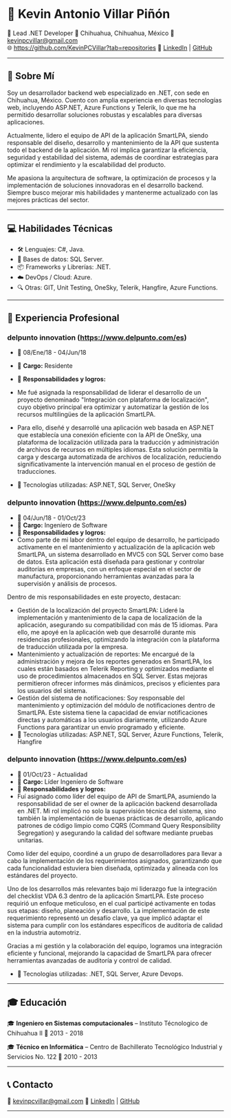 # 📌 Kevin Antonio Villar Piñón

💼 Lead .NET Developer
📍 Chihuahua, Chihuahua, México
📧 kevinpcvillar@gmail.com  
🌐 https://github.com/KevinPCVillar?tab=repositories 
🔗 [LinkedIn]([https://www.linkedin.com/in/kevin-villar-30bb0417b/]) | [GitHub]([https://github.com/tuusuario](https://github.com/KevinPCVillar))  

---

## 📖 Sobre Mí  
Soy un desarrollador backend web especializado en .NET, con sede en Chihuahua, México. Cuento con amplia experiencia en diversas tecnologías web, incluyendo ASP.NET, Azure Functions y Telerik, lo que me ha permitido desarrollar soluciones robustas y escalables para diversas aplicaciones.

Actualmente, lidero el equipo de API de la aplicación SmartLPA, siendo responsable del diseño, desarrollo y mantenimiento de la API que sustenta todo el backend de la aplicación. Mi rol implica garantizar la eficiencia, seguridad y estabilidad del sistema, además de coordinar estrategias para optimizar el rendimiento y la escalabilidad del producto.

Me apasiona la arquitectura de software, la optimización de procesos y la implementación de soluciones innovadoras en el desarrollo backend. Siempre busco mejorar mis habilidades y mantenerme actualizado con las mejores prácticas del sector.

---

## 💻 Habilidades Técnicas  
- 🛠️ Lenguajes: C#, Java.
- 💾 Bases de datos: SQL Server.
- 📦 Frameworks y Librerías: .NET.
- ☁️ DevOps / Cloud: Azure.
- 🔍 Otras: GIT, Unit Testing, OneSky, Telerik, Hangfire, Azure Functions.

---

## 🚀 Experiencia Profesional  

### delpunto innovation (https://www.delpunto.com/es)  
- 📅 08/Ene/18 - 04/Jun/18  
- 📌 **Cargo:** Residente
- 📌 **Responsabilidades y logros:**  
- Me fué asignada la responsabilidad de liderar el desarrollo de un proyecto denominado "Integración con plataforma de localización", cuyo objetivo principal era optimizar y automatizar la gestión de los recursos multilingües de la aplicación SmartLPA.

- Para ello, diseñé y desarrollé una aplicación web basada en ASP.NET que establecía una conexión eficiente con la API de OneSky, una plataforma de localización utilizada para la traducción y administración de archivos de recursos en múltiples idiomas. Esta solución permitía la carga y descarga automatizada de archivos de localización, reduciendo significativamente la intervención manual en el proceso de gestión de traducciones.
- 🔹 Tecnologías utilizadas: ASP.NET, SQL Server, OneSky

### delpunto innovation (https://www.delpunto.com/es)  
- 📅 04/Jun/18 - 01/Oct/23  
- 📌 **Cargo:** Ingeníero de Software
- 📌 **Responsabilidades y logros:**  
- Como parte de mi labor dentro del equipo de desarrollo, he participado activamente en el mantenimiento y actualización de la aplicación web SmartLPA, un sistema desarrollado en MVC5 con SQL Server como base de datos. Esta aplicación está diseñada para gestionar y controlar auditorías en empresas, con un enfoque especial en el sector de manufactura, proporcionando herramientas avanzadas para la supervisión y análisis de procesos.

Dentro de mis responsabilidades en este proyecto, destacan:

- Gestión de la localización del proyecto SmartLPA: Lideré la implementación y mantenimiento de la capa de localización de la aplicación, asegurando su compatibilidad con más de 15 idiomas. Para ello, me apoyé en la aplicación web que desarrollé durante mis residencias profesionales, optimizando la integración con la plataforma de traducción utilizada por la empresa.
- Mantenimiento y actualización de reportes: Me encargué de la administración y mejora de los reportes generados en SmartLPA, los cuales están basados en Telerik Reporting y optimizados mediante el uso de procedimientos almacenados en SQL Server. Estas mejoras permitieron ofrecer informes más dinámicos, precisos y eficientes para los usuarios del sistema.
- Gestión del sistema de notificaciones: Soy responsable del mantenimiento y optimización del módulo de notificaciones dentro de SmartLPA. Este sistema tiene la capacidad de enviar notificaciones directas y automáticas a los usuarios diariamente, utilizando Azure Functions para garantizar un envío programado y eficiente.
- 🔹 Tecnologías utilizadas: ASP.NET, SQL Server, Azure Functions, Telerik, Hangfire

### delpunto innovation (https://www.delpunto.com/es)  
- 📅 01/Oct/23 - Actualidad  
- 📌 **Cargo:** Líder Ingeníero de Software
- 📌 **Responsabilidades y logros:**  
- Fuí asignado como líder del equipo de API de SmartLPA, asumiendo la responsabilidad de ser el owner de la aplicación backend desarrollada en .NET. Mi rol implicó no solo la supervisión técnica del sistema, sino también la implementación de buenas prácticas de desarrollo, aplicando patrones de código limpio como CQRS (Command Query Responsibility Segregation) y asegurando la calidad del software mediante pruebas unitarias.

Como líder del equipo, coordiné a un grupo de desarrolladores para llevar a cabo la implementación de los requerimientos asignados, garantizando que cada funcionalidad estuviera bien diseñada, optimizada y alineada con los estándares del proyecto.

Uno de los desarrollos más relevantes bajo mi liderazgo fue la integración del checklist VDA 6.3 dentro de la aplicación SmartLPA. Este proceso requirió un enfoque meticuloso, en el cual participé activamente en todas sus etapas: diseño, planeación y desarrollo. La implementación de este requerimiento representó un desafío clave, ya que implicó adaptar el sistema para cumplir con los estándares específicos de auditoría de calidad en la industria automotriz.

Gracias a mi gestión y la colaboración del equipo, logramos una integración eficiente y funcional, mejorando la capacidad de SmartLPA para ofrecer herramientas avanzadas de auditoría y control de calidad.
- 🔹 Tecnologías utilizadas: .NET, SQL Server, Azure Devops.
---

## 🎓 Educación  

🎓 **Ingeniero en Sistemas computacionales** – Instituto Técnologico de Chihuahua II 
📅 2013 - 2018

🎓 **Técnico en Informática** – Centro de Bachillerato Tecnológico Industrial y Servicios No. 122
📅 2010 - 2013

---

## 📞 Contacto  

📧 kevinpcvillar@gmail.com
🔗 [LinkedIn]([https://linkedin.com/in/tuusuario](https://www.linkedin.com/in/kevin-villar-30bb0417b/)) | [GitHub]([https://github.com/tuusuario](https://github.com/KevinPCVillar))   

---
